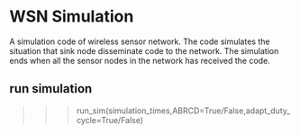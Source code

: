 # WSN Simulation
A simulation code of wireless sensor network. The code simulates the situation that sink node disseminate code to the network. The simulation ends when all the sensor nodes in the network has received the code.
## run simulation
>>> run_sim(simulation_times,ABRCD=True/False,adapt_duty_cycle=True/False)
